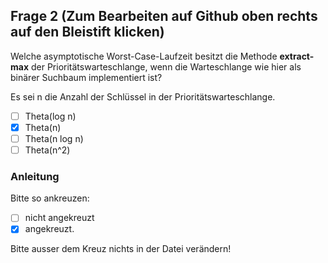 ## Frage 2 (Zum Bearbeiten auf Github oben rechts auf den Bleistift klicken)

Welche asymptotische Worst-Case-Laufzeit besitzt die Methode **extract-max**
der Prioritätswarteschlange, wenn die Warteschlange wie hier als
binärer Suchbaum implementiert ist?

Es sei n die Anzahl der Schlüssel in der Prioritätswarteschlange.

- [ ] Theta(log n)
- [x] Theta(n)
- [ ] Theta(n log n)
- [ ] Theta(n^2)

### Anleitung
Bitte so ankreuzen:

- [ ] nicht angekreuzt
- [x] angekreuzt.

Bitte ausser dem Kreuz nichts in der Datei verändern!
